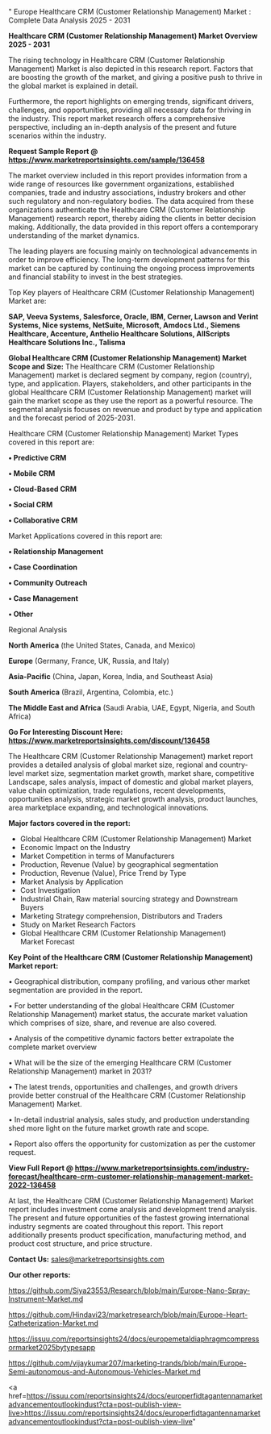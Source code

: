 " Europe Healthcare CRM (Customer Relationship Management) Market : Complete Data Analysis 2025 - 2031

<Strong> Healthcare CRM (Customer Relationship Management) Market Overview 2025 - 2031</strong>

The rising technology in Healthcare CRM (Customer Relationship Management) Market is also depicted in this research report. Factors that are boosting the growth of the market, and giving a positive push to thrive in the global market is explained in detail.

Furthermore, the report highlights on emerging trends, significant drivers, challenges, and opportunities, providing all necessary data for thriving in the industry. This report market research offers a comprehensive perspective, including an in-depth analysis of the present and future scenarios within the industry.

<strong>Request Sample Report @ <a href=https://www.marketreportsinsights.com/sample/136458>https://www.marketreportsinsights.com/sample/136458</a></strong>

The market overview included in this report provides information from a wide range of resources like government organizations, established companies, trade and industry associations, industry brokers and other such regulatory and non-regulatory bodies. The data acquired from these organizations authenticate the Healthcare CRM (Customer Relationship Management) research report, thereby aiding the clients in better decision making. Additionally, the data provided in this report offers a contemporary understanding of the market dynamics.

The leading players are focusing mainly on technological advancements in order to improve efficiency. The long-term development patterns for this market can be captured by continuing the ongoing process improvements and financial stability to invest in the best strategies.

Top Key players of Healthcare CRM (Customer Relationship Management) Market are:

<strong>SAP, Veeva Systems, Salesforce, Oracle, IBM, Cerner, Lawson and Verint Systems, Nice systems, NetSuite, Microsoft, Amdocs Ltd., Siemens Healthcare, Accenture, Anthelio Healthcare Solutions, AllScripts Healthcare Solutions Inc., Talisma</strong>

<strong><b>Global Healthcare CRM (Customer Relationship Management) Market Scope and Size:</b></strong>
The Healthcare CRM (Customer Relationship Management) market is declared segment by company, region (country), type, and application. Players, stakeholders, and other participants in the global Healthcare CRM (Customer Relationship Management) market will gain the market scope as they use the report as a powerful resource. The segmental analysis focuses on revenue and product by type and application and the forecast period of 2025-2031.

Healthcare CRM (Customer Relationship Management) Market Types covered in this report are:

<strong>• Predictive CRM

• Mobile CRM

• Cloud-Based CRM

• Social CRM

• Collaborative CRM</strong>

Market Applications covered in this report are:

<strong>• Relationship Management

• Case Coordination

• Community Outreach

• Case Management

• Other</strong> 

Regional Analysis

<strong>North America</strong> (the United States, Canada, and Mexico)

<strong>Europe</strong> (Germany, France, UK, Russia, and Italy)

<strong>Asia-Pacific</strong> (China, Japan, Korea, India, and Southeast Asia)

<strong>South America</strong> (Brazil, Argentina, Colombia, etc.)

<strong>The Middle East and Africa</strong> (Saudi Arabia, UAE, Egypt, Nigeria, and South Africa)

<strong>Go For Interesting Discount Here: <a href=https://www.marketreportsinsights.com/discount/136458>https://www.marketreportsinsights.com/discount/136458</a></strong>

The Healthcare CRM (Customer Relationship Management) market report provides a detailed analysis of global market size, regional and country-level market size, segmentation market growth, market share, competitive Landscape, sales analysis, impact of domestic and global market players, value chain optimization, trade regulations, recent developments, opportunities analysis, strategic market growth analysis, product launches, area marketplace expanding, and technological innovations.

<strong><b>Major factors covered in the report:</b></strong>
<ul>
  <li>Global Healthcare CRM (Customer Relationship Management) Market </li>
  <li>Economic Impact on the Industry</li>
  <li>Market Competition in terms of Manufacturers</li>
  <li>Production, Revenue (Value) by geographical segmentation</li>
  <li>Production, Revenue (Value), Price Trend by Type</li>
  <li>Market Analysis by Application</li>
  <li>Cost Investigation</li>
  <li>Industrial Chain, Raw material sourcing strategy and Downstream Buyers</li>
  <li>Marketing Strategy comprehension, Distributors and Traders</li>
  <li>Study on Market Research Factors</li>
  <li>Global Healthcare CRM (Customer Relationship Management) Market Forecast</li>
</ul>

<strong><b>Key Point of the Healthcare CRM (Customer Relationship Management) Market report:</b></strong>

• Geographical distribution, company profiling, and various other market segmentation are provided in the report.

• For better understanding of the global Healthcare CRM (Customer Relationship Management) market status, the accurate market valuation which comprises of size, share, and revenue are also covered.

• Analysis of the competitive dynamic factors better extrapolate the complete market overview

• What will be the size of the emerging Healthcare CRM (Customer Relationship Management) market in 2031?

• The latest trends, opportunities and challenges, and growth drivers provide better construal of the Healthcare CRM (Customer Relationship Management) Market.

• In-detail industrial analysis, sales study, and production understanding shed more light on the future market growth rate and scope.

• Report also offers the opportunity for customization as per the customer request.

<strong><b>View Full Report @ <a href=https://www.marketreportsinsights.com/industry-forecast/healthcare-crm-customer-relationship-management-market-2022-136458>https://www.marketreportsinsights.com/industry-forecast/healthcare-crm-customer-relationship-management-market-2022-136458</a></b></strong>


At last, the Healthcare CRM (Customer Relationship Management) Market report includes investment come analysis and development trend analysis. The present and future opportunities of the fastest growing international industry segments are coated throughout this report. This report additionally presents product specification, manufacturing method, and product cost structure, and price structure.

<strong>Contact Us:</strong>
sales@marketreportsinsights.com

<strong>Our other reports:</strong>

<a href=https://github.com/Siya23553/Research/blob/main/Europe-Nano-Spray-Instrument-Market.md>https://github.com/Siya23553/Research/blob/main/Europe-Nano-Spray-Instrument-Market.md</a>

<a href=https://github.com/Hindavi23/marketresearch/blob/main/Europe-Heart-Catheterization-Market.md>https://github.com/Hindavi23/marketresearch/blob/main/Europe-Heart-Catheterization-Market.md</a>

<a href=https://issuu.com/reportsinsights24/docs/europemetaldiaphragmcompressormarket2025bytypesapp>https://issuu.com/reportsinsights24/docs/europemetaldiaphragmcompressormarket2025bytypesapp</a>

<a href=https://github.com/vijaykumar207/marketing-trands/blob/main/Europe-Semi-autonomous-and-Autonomous-Vehicles-Market.md>https://github.com/vijaykumar207/marketing-trands/blob/main/Europe-Semi-autonomous-and-Autonomous-Vehicles-Market.md</a>

<a href=https://issuu.com/reportsinsights24/docs/europerfidtagantennamarketadvancementoutlookindust?cta=post-publish-view-live>https://issuu.com/reportsinsights24/docs/europerfidtagantennamarketadvancementoutlookindust?cta=post-publish-view-live</a>"
